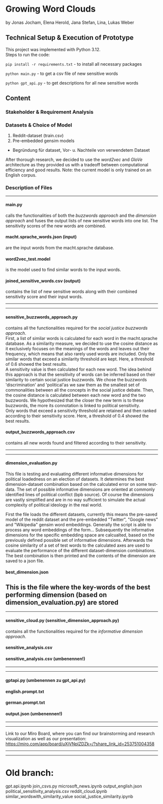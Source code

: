 # Growing Word Clouds
by Jonas Jocham, Elena Herold, Jana Stefan, Lina, Lukas Weber

## Technical Setup & Execution of Prototype
This project was implemented with Python 3.12.   
Steps to run the code: 

`pip install -r requirements.txt`  - to install all necessary packages

`python main.py`                   - to get a csv file of new sensitive words

`python gpt_api.py`                - to get descriptions for all new sensitive words

## Content
### Stakeholder & Requirement Analysis    

### Datasets & Choice of Model
1. Reddit-dataset (train.csv)
2. Pre-embedded gensim models
- Begründung für dataset, Vor- u. Nachteile von verwendetem Dataset

After thorough research, we decided to use the *word2vec* and *GloVe* architecture as they provided us with a tradeoff between computational efficiency and good results.
Note: the current model is only trained on an English corpus.
### Description of Files 

---------------------------------------------
#### main.py 
calls the functionalities of both the *buzzwords approach* and the *dimension approach* and fuses the output lists of new sensitive words into one list. The sensitivity scores of the new words are combined.
#### macht.sprache_words.json (input)
are the input words from the macht.sprache database.
#### word2vec_test.model
is the model used to find similar words to the input words.
#### joined_sensitive_words.csv (output)
contains the list of new sensitive words along with their combined sensitivity score and their input words.

---------------------------------------------

---------------------------------------------
#### sensitive_buzzwords_approach.py
contains all the functionalities required for the *social justice buzzwords approach*.   
First, a list of similar words is calculated for each word in the macht.sprache database. As a similarity measure, we decided to use the cosine distance as it exclusively focuses on the meanings of the words and leaves out their frequency, which means that also rarely used words are included. Only the similar words that exceed a similarity threshold are kept. Here, a threshold of 0.6 showed the best results.      
A sensitivity value is then calculated for each new word. The idea behind this approach is that the sensitivity of words can be inferred based on their similarity to certain social justice buzzwords. We chose the buzzwords 'discrimination' and 'political'as we saw them as the smallest set of commonalities between all the concepts in the social justice debate. Then, the cosine distance is calculated between each new word and the two buzzwords. We hypothesized that the closer the new term is to these buzzwords, the more its connotation is linked to political sensitivity.   
Only words that exceed a sensitivity threshold are retained and then ranked according to their sensitivity score. Here, a threshold of 0.4 showed the best results.

#### output_buzzwords_approach.csv
contains all new words found and filtered according to their sensitivity.

---------------------------------------------

---------------------------------------------
#### dimension_evaluation.py
This file is testing and evaluating different informative dimensions for political loadedness on an election of datasets. It determines the best dimension-dataset combination based on the calculated error on some test-data. The set of possible informative dimensions are oriented at commonly identified lines of political conflict (bpb source). Of course the dimensions are vastly simplified and are in no way sufficient to simulate the actual complexity of political ideology in the real world. 

First the file loads the different datasets, currently this means the pre-saved model of the reddit dataset and the pre-embedded "Twitter", "Google news" and "Wikipedia" gensim word embeddings. Generally the script is able to process any word embeddings of the form... Subsequently the informative dimensions for the specific embedding space are calcualted, based on the previously defined possible set of informative dimensions. Afterwards the cosine similarity of a set of test words to the calculated axes are used to evaluate the performance of the different dataset-dimension combinations. The best combination is then printed and the contents of the dimension are saved to a json file. 

#### best_dimension.json
This is the file where the key-words of the best performing dimension (based on dimension_evaluation.py) are stored
---------------------------------------------

---------------------------------------------
#### sensitive_cloud.py (sensitive_dimension_approach.py)
contains all the functionalities required for the *informative dimension approach*.   

#### sensitive_analysis.csv
#### sensitive_analysis.csv (umbenennen!)
---------------------------------------------

---------------------------------------------
#### gptapi.py (umbenennen zu gpt_api.py)
#### english.prompt.txt
#### german.prompt.txt
#### output.json (umbenennen!)
---------------------------------------------

---------------------------------------------
Link to our Miro Board, where you can find our brainstorming and research visualization as well as our presentation: 
https://miro.com/app/board/uXjVNplZDZk=/?share_link_id=253751004358

---------------------------------------------

---------------------------------------------


# Old branch: 
gpt.api.ipynb
join_csvs.py
microsoft_news.ipynb
output_english.json 
political_sensitivity_analysis.csv
reddit_cloud.ipynb
similar_wordswith_similarity_value
social_justice_similarity.ipynb

